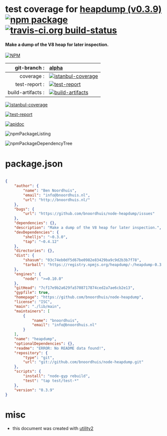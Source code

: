 # test coverage for  [heapdump (v0.3.9)](https://github.com/bnoordhuis/node-heapdump)  [![npm package](https://img.shields.io/npm/v/npmtest-heapdump.svg?style=flat-square)](https://www.npmjs.org/package/npmtest-heapdump) [![travis-ci.org build-status](https://api.travis-ci.org/npmtest/node-npmtest-heapdump.svg)](https://travis-ci.org/npmtest/node-npmtest-heapdump)
#### Make a dump of the V8 heap for later inspection.

[![NPM](https://nodei.co/npm/heapdump.png?downloads=true)](https://www.npmjs.com/package/heapdump)

| git-branch : | [alpha](https://github.com/npmtest/node-npmtest-heapdump/tree/alpha)|
|--:|:--|
| coverage : | [![istanbul-coverage](https://npmtest.github.io/node-npmtest-heapdump/build/coverage.badge.svg)](https://npmtest.github.io/node-npmtest-heapdump/build/coverage.html/index.html)|
| test-report : | [![test-report](https://npmtest.github.io/node-npmtest-heapdump/build/test-report.badge.svg)](https://npmtest.github.io/node-npmtest-heapdump/build/test-report.html)|
| build-artifacts : | [![build-artifacts](https://npmtest.github.io/node-npmtest-heapdump/glyphicons_144_folder_open.png)](https://github.com/npmtest/node-npmtest-heapdump/tree/gh-pages/build)|

[![istanbul-coverage](https://npmtest.github.io/node-npmtest-heapdump/build/screenCapture.buildCustomOrg.browser.coverage.html.png)](https://npmtest.github.io/node-npmtest-heapdump/build/coverage.html/index.html)

[![test-report](https://npmtest.github.io/node-npmtest-heapdump/build/screenCapture.buildCustomOrg.browser.%252Fhome%252Ftravis%252Fbuild%252Fnpmtest%252Fnode-npmtest-heapdump%252Ftmp%252Fbuild%252Ftest-report.html.png)](https://npmtest.github.io/node-npmtest-heapdump/build/test-report.html)

[![apidoc](https://npmdoc.github.io/node-npmdoc-heapdump/build/screenCapture.buildApidoc.browser.%252Fhome%252Ftravis%252Fbuild%252Fnpmdoc%252Fnode-npmdoc-heapdump%252Ftmp%252Fbuild%252Fapidoc.html.png)](https://npmdoc.github.io/node-npmdoc-heapdump/build/apidoc.html)

![npmPackageListing](https://npmtest.github.io/node-npmtest-heapdump/build/screenCapture.npmPackageListing.svg)

![npmPackageDependencyTree](https://npmtest.github.io/node-npmtest-heapdump/build/screenCapture.npmPackageDependencyTree.svg)



# package.json

```json

{
    "author": {
        "name": "Ben Noordhuis",
        "email": "info@bnoordhuis.nl",
        "url": "http://bnoordhuis.nl/"
    },
    "bugs": {
        "url": "https://github.com/bnoordhuis/node-heapdump/issues"
    },
    "dependencies": {},
    "description": "Make a dump of the V8 heap for later inspection.",
    "devDependencies": {
        "shelljs": "~0.3.0",
        "tap": "~0.4.12"
    },
    "directories": {},
    "dist": {
        "shasum": "03c74eb0df5d67be0982e83429ba9c9d2b3b7f78",
        "tarball": "https://registry.npmjs.org/heapdump/-/heapdump-0.3.9.tgz"
    },
    "engines": {
        "node": ">=0.10.0"
    },
    "gitHead": "7cf17e9b2a629fa5708717874ced2a7ae6cb2e13",
    "gypfile": true,
    "homepage": "https://github.com/bnoordhuis/node-heapdump",
    "license": "ISC",
    "main": "./lib/main",
    "maintainers": [
        {
            "name": "bnoordhuis",
            "email": "info@bnoordhuis.nl"
        }
    ],
    "name": "heapdump",
    "optionalDependencies": {},
    "readme": "ERROR: No README data found!",
    "repository": {
        "type": "git",
        "url": "git://github.com/bnoordhuis/node-heapdump.git"
    },
    "scripts": {
        "install": "node-gyp rebuild",
        "test": "tap test/test-*"
    },
    "version": "0.3.9"
}
```



# misc
- this document was created with [utility2](https://github.com/kaizhu256/node-utility2)
